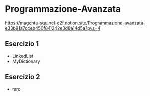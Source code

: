 # Programmazione-Avanzata
https://magenta-squirrel-e2f.notion.site/Programmazione-avanzata-e33b91a7dceb450f841242e3d8a14d5a?pvs=4

## Esercizio 1
- LinkedList
- MyDictionary

## Esercizio 2
- mro

